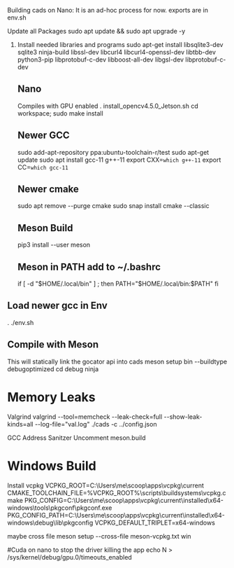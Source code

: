 Building cads on Nano:
It is an ad-hoc process for now.
exports are in env.sh

Update all Packages
sudo apt update && sudo apt upgrade -y


1) Install needed libraries and programs
	sudo apt-get install libsqlite3-dev sqlite3 ninja-build libssl-dev libcurl4 libcurl4-openssl-dev libtbb-dev python3-pip libprotobuf-c-dev libboost-all-dev libgsl-dev libprotobuf-c-dev

	## Nano ##
  	Compiles with GPU enabled
	. install_opencv4.5.0_Jetson.sh
	cd workspace; sudo make install

	## Newer GCC ##
	sudo add-apt-repository ppa:ubuntu-toolchain-r/test
	sudo apt-get update
	sudo apt install gcc-11 g++-11
	export CXX=`which g++-11`
	export CC=`which gcc-11`

	## Newer cmake ##
	sudo apt remove --purge cmake
	sudo snap install cmake --classic

	## Meson Build ##
	pip3 install --user meson
	
	## Meson in PATH add to ~/.bashrc ##
	if [ -d "$HOME/.local/bin" ] ; then
    		PATH="$HOME/.local/bin:$PATH"
	fi

  ## Load newer gcc in Env ##
  . ./env.sh	


  ## Compile with Meson ##
  This will statically link the gocator api into cads
  meson setup bin --buildtype debugoptimized
  cd debug
  ninja


# Memory Leaks
Valgrind
valgrind --tool=memcheck --leak-check=full --show-leak-kinds=all --log-file="val.log" ./cads -c ../config.json 

GCC Address Sanitzer
Uncomment meson.build

# Windows Build
Install vcpkg
VCPKG_ROOT=C:\Users\me\scoop\apps\vcpkg\current
CMAKE_TOOLCHAIN_FILE=%VCPKG_ROOT%\scripts\buildsystems\vcpkg.cmake
PKG_CONFIG=C:\Users\me\scoop\apps\vcpkg\current\installed\x64-windows\tools\pkgconf\pkgconf.exe
PKG_CONFIG_PATH=C:\Users\me\scoop\apps\vcpkg\current\installed\x64-windows\debug\lib\pkgconfig
VCPKG_DEFAULT_TRIPLET=x64-windows

maybe cross file
meson setup --cross-file meson-vcpkg.txt win

#Cuda on nano to stop the driver killing the app
echo N > /sys/kernel/debug/gpu.0/timeouts_enabled



